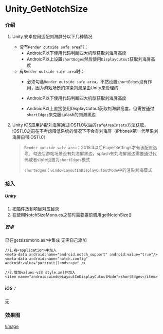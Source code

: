 # Unity_GetNotchSize
### 介绍

1. Unity 安卓应用适配刘海屏分以下几种情况

   + 没有`Render outside safe area`时：
   		- AndroidP以下使用代码判断四大机型获取刘海屏高度 
		- AndroidP以上设置`shortEdges`然后使用`DisplayCutout`获取刘海屏高度 
   + 有`Render outside safe area`时：
   		- 必须勾选`Render outside safe area`，不然设置`shortEdges`没有作用，因为游戏场景的渲染刘海是由Unity来管理的
		
		- AndroidP以下使用代码判断四大机型获取刘海屏高度
		
		- AndroidP以上直接使用DisplayCutout获取刘海屏高度，但需要通过`shortEdges`来克服splash的刘海黑边
		

2. Unity iOS应用适配刘海屏通过iOS11.0以后的`safeAreaInsets`方法获取，iOS11.0之前在不考虑降低系统的情况下不会有刘海屏（iPhoneX第一代苹果刘海屏自带iOS11.0）

   > `Render outside safe area`：2018.3以后PlayerSettings才有该配置选项，勾选后游戏场景没有刘海屏黑边，splash有刘海屏黑边需要通过代码或者style设置为`shortEdges`模式 
   >
   > `shortEdges`：`windowLayoutInDisplayCutoutMode`中的渲染刘海模式


### 接入

##### Unity

1. 把插件放到项目对应目录
2. 在使用NotchSizeMono.cs之前时需要提前调用getNotchSize()

##### 安卓

 已在getsizemono.aar中集成 无需自己添加

```
//1.在<application>中加入
<meta-data android:name="android.notch_support" android:value="true"/>
<meta-data android:name="notch.config" android:value="portrait|landscape" />
```
```
//2.增加values-v28 style.xml并加入
<item name="android:windowLayoutInDisplayCutoutMode">shortEdges</item>
```

##### iOS：

无

### 效果图

[!image](https://github.com/yoyohan1/Unity_GetNotchSize/blob/main/%E6%95%88%E6%9E%9C%E5%9B%BE.gif)



